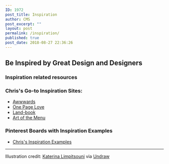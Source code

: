 ```yaml
---
ID: 1972
post_title: Inspiration
author: CMS
post_excerpt: ""
layout: post
permalink: /inspiration/
published: true
post_date: 2018-08-27 22:36:26
---
```

<!-- wp:heading -->
<h2>Be Inspired by Great Design and Designers</h2>
<!-- /wp:heading -->

<!-- wp:heading {"level":3} -->
<h3>Inspiration related resources</h3>
<!-- /wp:heading -->

<!-- wp:shortcode 
[display-posts category="inspiration" image_size="thumbnail" wrapper_class="display-posts-thumblisting" posts_per_page="999"]
 /wp:shortcode -->

<!-- wp:heading {"level":3} -->
<h3>Chris's Go-to Inspiration Sites:</h3>
<!-- /wp:heading -->

<!-- wp:list -->
<ul><li><a href="https://www.awwwards.com/">Awwwards</a></li><li><a href="https://onepagelove.com/">One Page Love</a></li><li><a href="https://land-book.com/">Land-book</a></li><li><a href="https://www.underconsideration.com/artofthemenu/">Art of the Menu</a></li></ul>
<!-- /wp:list -->

<!-- wp:heading {"level":3} -->
<h3>Pinterest Boards with Inspiration Examples</h3>
<!-- /wp:heading -->

<!-- wp:list -->
<ul><li><a href="https://www.pinterest.com/chrisgargiulo/inspiration-examples/">Chris's Inspiration Examples</a></li></ul>
<!-- /wp:list -->

<!-- wp:separator -->
<hr class="wp-block-separator"/>
<!-- /wp:separator -->

<!-- wp:paragraph -->
<p>Illustration credit:&nbsp;<a href="https://twitter.com/ninalimpi">Katerina Limpitsouni</a> via <a href="https://undraw.co">Undraw</a></p>
<!-- /wp:paragraph -->